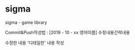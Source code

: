 # sigma
sigma - game library

Commit&Push작성법 : 
[2019 - 10 - xx 영어이름] 수정내용간략내용

수정한 내용 '디테일한' 내용 작성

